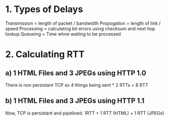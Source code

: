 # 1. Types of Delays
Transmission = length of packet / bandwidth 
Propogation = length of link / speed
Processing = calculating bit errors using checksum and next hop lookup 
Queueing = Time whne waiting to be processed 
# 2. Calculating RTT 
## a) 1 HTML Files and 3 JPEGs using HTTP 1.0
There is non persistant TCP 
so 4 things being sent * 2 RTTs = 8 RTT 
## b) 1 HTML Files and 3 JPEGs using HTTP 1.1
Now, TCP is persistant and pipelined. 
1RTT + 1 RTT (HTML) + 1 RTT (JPEGs) 
